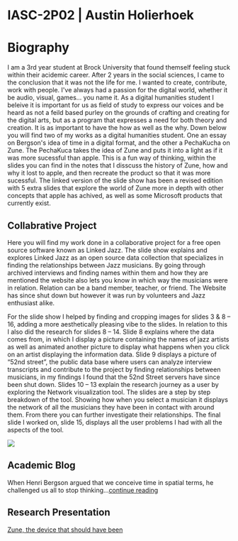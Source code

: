 # IASC-2P02 | Austin Holierhoek 

 

# Biography

I am a 3rd year student at Brock University that found themself feeling stuck within their acidemic career. After 2 years in the social sciences, I came to the conclusion that it was not the life for me. I wanted to create, contribute, work with people. I've always had a passion for the digital world, whether it be audio, visual, games... you name it. As a digital humanities student I beleive it is important for us as field of study to express our voices and be heard as not a feild based purley on the grounds of crafting and creating for the digital arts, but as a program that expresses a need for both theory and creation. It is as important to have the how as well as the why. Down below you will find two of my works as a digital humanities student. One an essay on Bergson's idea of time in a digital format, and the other a PechaKucha on Zune. The PechaKuca takes the idea of Zune and puts it into a light as if it was more sucessful than apple. This is a fun way of thinking, within the slides you can find in the notes that I disscuss the history of Zune, how and why it lost to apple, and then recreate the product so that it was more sucessful. The linked version of the slide show has been a revised edition with 5 extra slides that explore the world of Zune more in depth with other concepts that apple has achived, as well as some Microsoft products that currently exist. 

## Collabrative Project

Here you will find my work done in a collaborative project for a free open source software known as Linked Jazz. The slide show explains and explores Linked Jazz as an open source data collection that specializes in finding the relationships between Jazz musicians. By going through archived interviews and finding names within them and how they are mentioned the website also lets you know in which way the musicians were in relation. Relation can be a band member, teacher, or friend. The Website has since shut down but however it was run by volunteers and Jazz enthusiast alike.

For the slide show I helped by finding and cropping images for slides 3 & 8 – 16, adding a more aesthetically pleasing vibe to the slides. In relation to this I also did the research for slides 8 – 14. Slide 8 explains where the data comes from, in which I display a picture containing the names of jazz artists as well as animated another picture to display what happens when you click on an artist displaying the information data. Slide 9 displays a picture of “52nd street”, the public data base where users can analyze interview transcripts and contribute to the project by finding relationships between musicians, in my findings I found that the 52nd Street servers have since been shut down. Slides 10 – 13 explain the research journey as a user by exploring the Network visualization tool. The slides are a step by step breakdown of the tool. Showing how when you select a musician it displays the network of all the musicians they have been in contact with around them. From there you can further investigate their relationships. The final slide I worked on, slide 15, displays all the user problems I had with all the aspects of the tool. 

<img src="img/Linked Jazz.PNG">


## Academic Blog 

When Henri Bergson argued that we conceive time in spatial terms, he challenged us all to stop thinking...[continue reading](blog.md)

## Research Presentation

[Zune, the device that should have been](reveal/index.html)
